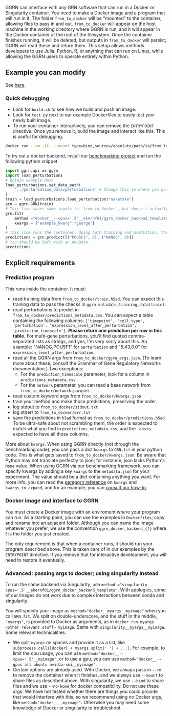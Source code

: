 GGRN can interface with any GRN software that can run in a Docker or Singularity container. You need to make a Docker image and a program that will run in it. The folder `from_to_docker` will be "mounted" to the container, allowing files to pass in and out. `from_to_docker` will appear on the host machine in the working directory where GGRN is run, and it will appear in the Docker container at the root of the filesystem. Once the container finishes running, it will be deleted, but outputs in `from_to_docker` will persist; GGRN will read these and return them. This setup allows methods developers to use Julia, Python, R, or anything that can run on Linux, while allowing the GGRN users to operate entirely within Python.

## Example you can modify

See [here](https://github.com/ekernf01/ggrn/tree/main/ggrn_docker_backend/Dockerfiles/template). 

### Quick debugging

- Look for `build.sh` to see how we build and push an image. 
- Look for `test.py` next to our example Dockerfiles to easily test your newly built image.
- To run your container interactively, you can remove the `ENTRYPOINT` directive. Once you remove it, build the image and interact like this. This is useful for debugging. 

```bash
docker run --rm -it  --mount type=bind,source=/absolute/path/to/from_to_docker/,destination=/from_to_docker    your_docker_image
```

To try out a docker backend, install our [benchmarking project](http://github.com/ekernf01/perturbation_benchmarking) and run the following python snippet.

```python
import ggrn.api as ggrn
import load_perturbations
# Obtain example data
load_perturbations.set_data_path(
    '../perturbation_data/perturbations' # Change this to where you put the perturbation data collection.
)
train = load_perturbations.load_perturbation("nakatake")
grn = ggrn.GRN(train) 
# This line saves some inputs to `from_to_docker`, but doesn't actually run the container, because we don't currently save trained models inside the container.
grn.fit(
    method ="docker__--cpus='.5'__ekernf01/ggrn_docker_backend_template", 
    kwargs = {"example_kwarg":"george"}                    
)
# This line runs the container, doing both training and prediction, then removes the container.
predictions = grn.predict([("POU5F1", 0), ("NANOG", 0)])
# You should be left with an AnnData. 
predictions
```


## Explicit requirements

### Prediction program

This runs inside the container. It must:

- read training data from `from_to_docker/train.h5ad`. You can expect this training data to pass the checks in `ggrn.validate_training_data(train)`.
- read perturbations to predict in `from_to_docker/predictions_metadata.csv`. You can expect a table containing the following columns: `['timepoint', 'cell_type', 'perturbation', "expression_level_after_perturbation", 'prediction_timescale']`. **Please return one prediction per row in this table.** For multi-gene perturbations, you'll find quoted comma-separated lists as strings, and yes, I'm very sorry about this. An example: "NANOG,POU5F1" for `perturbation` and "5.43,0.0" for `expression_level_after_perturbation`. 
- read all the GGRN args from `from_to_docker/ggrn_args.json`. (To learn more about these, consult the Grammar of Gene Regulatory Networks documentation.) Two exceptions:
    - For the `prediction_timescale` parameter, look for a column in `predictions_metadata.csv`
    - For the `network` parameter, you can read a base network from `from_to_docker/network.parquet`.
- read custom keyword args from `from_to_docker/kwargs.json`
- train your method and make those predictions, preserving the order.
- log stdout to `from_to_docker/stdout.txt`
- log stderr to `from_to_docker/err.txt`
- save the predictions in `h5ad` format as `from_to_docker/predictions.h5ad`. To be ultra-safe about not scrambling them, the order is expected to match what you find in `predictions_metadata.csv`, and the `.obs` is expected to have all those columns. 

More about `kwargs`. When using GGRN directly (not through the benchmarking code), you can pass a dict `kwargs` to `GRN.fit` in your python code. This is what gets saved to `from_to_docker/kwargs.json`. Be aware that Python may not translate perfectly to json; for instance, json lacks Python's `None` value. When using GGRN via our benchmarking framework, you can specify kwargs by adding a key `kwargs` to the `metadata.json` for your experiment. The value should be a dict containing anything you want. For more info, you can read the [pereggrn reference](https://github.com/ekernf01/perturbation_benchmarking/blob/main/docs/reference.md) on `kwargs` and `kwargs_to_expand`, and for an example, you can [consult our how-to](https://github.com/ekernf01/perturbation_benchmarking/blob/main/docs/how_to.md).

### Docker image and interface to GGRN

You must create a Docker image with an enviroment where your program can run. As a starting point, you can use the examples in `Dockerfiles`; copy and rename into an adjacent folder. Although you can name the image whatever you prefer, we use the convention `ggrn_docker_backend_{f}` where f is the folder you just created. 

The only requirement is that when a container runs, it should run your program described above. This is taken care of in our examples by the `ENTRYPOINT` directive. If you remove that for interactive development, you will need to restore it eventually.

### Advanced: passing args to docker; using singularity instead

To run the same backend via Singularity, use `method ="singularity__--cpus='.5'__ekernf01/ggrn_docker_backend_template"`. With apologies, some of our images do not work due to complex interactions between conda and singularity.

You will specify your image as `method="docker__myargs__myimage"` when you call `GRN.fit`. We split on double-underscore, and the stuff in the middle, `"myargs"`, is provided to Docker as arguments, as in `docker run myargs <other relevant stuff> myimage`. Same with `singularity__myargs__myimage`. Some relevant technicalities:

- We split `myargs` on spaces and provide it as a list, like `subprocess.call([docker] + myargs.split(' ') + ...)`. For example, to limit the cpu usage, you can use `method="docker__--cpus='.5'__myimage"`, or to use a gpu, you can use `method="docker__--gpus all ubuntu nvidia-smi__myimage"`. 
- Certain options are already used. With Docker, we always pass in `--rm` to remove the container when it finishes, and we always use `--mount` to share files as described above. With singularity, we use `--bind` to share files and we use `--no-home` for docker compatibility. Do not use these args. We have not tested whether there are things you could provide that would interfere with this, so we recommend using no Docker args, like `method="docker____myimage"`. Otherwise you may need some knowledge of Docker or singularity to troubleshoot. 


